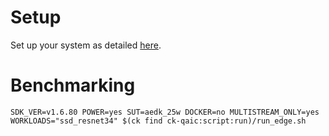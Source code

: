 # Setup
Set up your system as detailed [here](https://github.com/krai/ck-qaic/blob/main/script/setup.aedk/README.md).

# Benchmarking
```
SDK_VER=v1.6.80 POWER=yes SUT=aedk_25w DOCKER=no MULTISTREAM_ONLY=yes WORKLOADS="ssd_resnet34" $(ck find ck-qaic:script:run)/run_edge.sh
```
